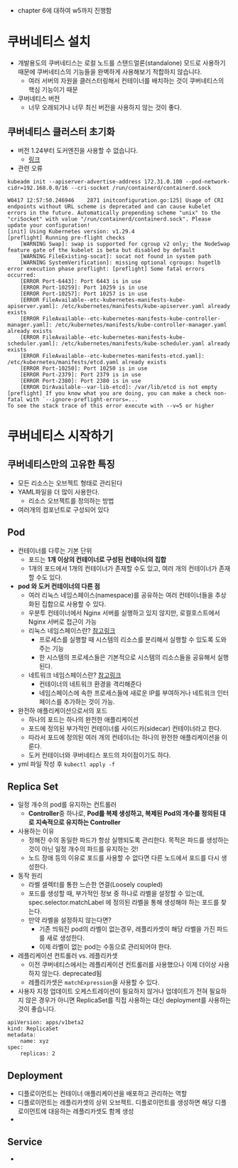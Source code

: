 - chapter 6에 대하여 w5까지 진행함
# 쿠버네티스 설치
- 개발용도의 쿠버네티스는 로컬 노드를 스탠드얼론(standalone) 모드로 사용하기 때문에 쿠버네티스의 기능들을 완벽하게 사용해보기 적합하지 않습니다.
	- 여러 서버의 자원을 클러스터링해서 컨테이너를 배치하는 것이 쿠버네티스의 핵심 기능이기 때문
- 쿠버네티스 버전
	- 너무 오래되거나 너무 최신 버전을 사용하지 않는 것이 좋다.

## 쿠버네티스 클러스터 초기화
- 버전 1.24부터 도커엔진을 사용할 수 없습니다.
	- [링크](https://blog.hyojun.me/5)
- 관련 오류
```
kubeadm init --apiserver-advertise-address 172.31.0.100 --pod-network-cidr=192.168.0.0/16 --cri-socket /run/containerd/containerd.sock

W0417 12:57:50.246946    2871 initconfiguration.go:125] Usage of CRI endpoints without URL scheme is deprecated and can cause kubelet errors in the future. Automatically prepending scheme "unix" to the "criSocket" with value "/run/containerd/containerd.sock". Please update your configuration!
[init] Using Kubernetes version: v1.29.4
[preflight] Running pre-flight checks
	[WARNING Swap]: swap is supported for cgroup v2 only; the NodeSwap feature gate of the kubelet is beta but disabled by default
	[WARNING FileExisting-socat]: socat not found in system path
	[WARNING SystemVerification]: missing optional cgroups: hugetlb
error execution phase preflight: [preflight] Some fatal errors occurred:
	[ERROR Port-6443]: Port 6443 is in use
	[ERROR Port-10259]: Port 10259 is in use
	[ERROR Port-10257]: Port 10257 is in use
	[ERROR FileAvailable--etc-kubernetes-manifests-kube-apiserver.yaml]: /etc/kubernetes/manifests/kube-apiserver.yaml already exists
	[ERROR FileAvailable--etc-kubernetes-manifests-kube-controller-manager.yaml]: /etc/kubernetes/manifests/kube-controller-manager.yaml already exists
	[ERROR FileAvailable--etc-kubernetes-manifests-kube-scheduler.yaml]: /etc/kubernetes/manifests/kube-scheduler.yaml already exists
	[ERROR FileAvailable--etc-kubernetes-manifests-etcd.yaml]: /etc/kubernetes/manifests/etcd.yaml already exists
	[ERROR Port-10250]: Port 10250 is in use
	[ERROR Port-2379]: Port 2379 is in use
	[ERROR Port-2380]: Port 2380 is in use
	[ERROR DirAvailable--var-lib-etcd]: /var/lib/etcd is not empty
[preflight] If you know what you are doing, you can make a check non-fatal with `--ignore-preflight-errors=...`
To see the stack trace of this error execute with --v=5 or higher
```

# 쿠버네티스 시작하기
## 쿠버네티스만의 고유한 특징
- 모든 리소스는 오브젝트 형태로 관리된다
- YAML파일을 더 많이 사용한다.
	- 리소스 오브젝트를 정의하는 방법
- 여러개의 컴포넌트로 구성되어 있다

## Pod
- 컨테이너를 다루는 기본 단위
	- 포드는 **1개 이상의 컨테이너로 구성된 컨테이너의 집합**
    - 1개의 포드에서 1개의 컨테이너가 존재할 수도 있고, 여러 개의 컨테이너가 존재할 수도 있다.
- **pod 와 도커 컨테이너의 다른 점**
	- 여러 리눅스 네임스페이스(namespace)를 공유하는 여러 컨테이너들을 추상화된 집합으로 사용할 수 있다.
	- 우분투 컨테이너에서 Nginx 서버를 실행하고 있지 않지만, 로컬호스트에서 Nginx 서버로 접근이 가능
	- 리눅스 네임스페이스란? [참고링크](https://www.44bits.io/ko/keyword/linux-namespace)
		- 프로세스를 실행할 때 시스템의 리소스를 분리해서 실행할 수 있도록 도와주는 기능
		- 한 시스템의 프로세스들은 기본적으로 시스템의 리소스들을 공유해서 실행된다.
	- 네트워크 네임스페이스란? [참고링크](https://www.44bits.io/ko/post/container-network-2-ip-command-and-network-namespace)
		- 컨테이너의 네트워크 환경을 격리해준다
		- 네임스페이스에 속한 프로세스들에 새로운 IP를 부여하거나 네트워크 인터페이스를 추가하는 것이 가능.
- 완전하 애플리케이션으로서의 포드
	- 하나의 포드는 하나의 완전한 애플리케이션
	- 포드에 정의된 부가적인 컨테이너를 사이드카(sidecar) 컨테이너라고 한다.
	- 따라서 포드에 정의된 여러 개의 컨테이너는 하나의 완전한 애플리케이션을 이룬다.
	- 도커 컨테이너와 쿠버네티스 포드의 차이점이기도 하다.
- yml 파일 작성 후 `kubectl apply -f`

## Replica Set
- 일정 개수의 pod를 유지하는 컨트롤러
	- **Controller**중 하나로, **Pod를 복제 생성하고, 복제된 Pod의 개수를 정의된 대로 지속적으로 유지하는 Controller**
- 사용하는 이유
	- 정해진 수의 동일한 파드가 항상 실행되도록 관리한다. 목적은 파드를 생성하는 것이 아닌 일정 개수의 파드를 유지하는 것!
	- 노드 장애 등의 이유로 포드를 사용할 수 없다면 다른 노드에서 포드를 다시 생성한다.
- 동작 원리
	- 라벨 셀렉터를 통한 느슨한 연결(Loosely coupled)
	- 포드를 생성할 때, 부가적인 정보 중 하나로 라벨을 설정할 수 있는데,  spec.selector.matchLabel 에 정의된 라벨을 통해 생성해야 하는 포드를 찾는다.
	- 만약 라벨을 설정하지 않는다면?
		- 기존 띄워진 pod의 라벨이 없는경우, 레플리카셋이 해당 라벨을 가진 파드를 새로 생성한다.
		- 이제 라벨이 없는 pod는 수동으로 관리되어야 한다.
- 레플리케이션 컨트롤러 vs. 레플리카셋
	- 이전 쿠버네티스에서는 레플리케이션 컨트롤러를 사용했으나 이제 더이상 사용하지 않는다. deprecated됨
	- 레플리카셋은 `matchExpression`을 사용할 수 있다. 
- 사용자 지정 업데이트 오케스트레이션이 필요하지 않거나 업데이트가 전혀 필요하지 않은 경우가 아니면 ReplicaSet를 직접 사용하는 대신 deployment를 사용하는 것이 좋습니다.

```
apiVersion: apps/v1beta2 
kind: ReplicaSet 
metadata: 
	name: xyz 
spec: 
	replicas: 2
```

## Deployment
- 디플로이먼트는 컨테이너 애플리케이션을 배포하고 관리하는 역할
- 디플로이먼트는 레플리카셋의 상위 오브젝트. 디플로이먼트를 생성하면 해당 디플로이먼트에 대응하는 레플리카셋도 함께 생성
- 

## Service
- 